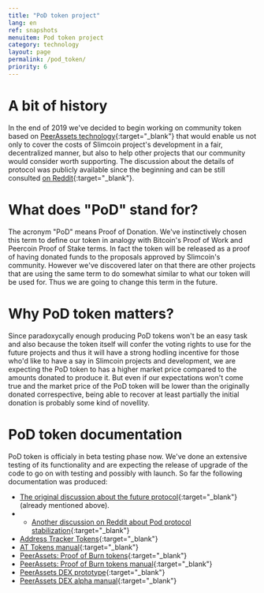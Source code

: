 ```yaml
---
title: "PoD token project"
lang: en
ref: snapshots
menuitem: Pod token project
category: technology
layout: page
permalink: /pod_token/
priority: 6
---
```


# A bit of history

In the end of 2019 we've decided to begin working on community token based on [PeerAssets technology](https://github.com/PeerAssets/pypeerassets){:target="_blank"} that would enable us not only to cover the costs of Slimcoin project's development in a fair, decentralized manner, but also to help other projects that our community would consider worth supporting.
The discussion about the details of protocol was publicly available since the beginning and can be still consulted [on Reddit](https://www.reddit.com/r/slimcoin/comments/f0az0w/comment/fslw74k){:target="_blank"}.

# What does "PoD" stand for?
The acronym "PoD" means Proof of Donation. We've instinctively chosen this term to define our token in analogy with Bitcoin's Proof of Work and Peercoin Proof of Stake terms. In fact the token will be released as a proof of having donated funds to the proposals approved by Slimcoin's community.
However we've discovered later on that there are other projects that are using the same term to do somewhat similar to what our token will be used for. Thus we are going to change this term in the future.

# Why PoD token matters?
Since paradoxycally enough producing PoD tokens won't be an easy task and also because the token itself will confer the voting rights to use for the future projects and thus it will have a strong hodling incentive for those who'd like to have a say in Slimcoin projects and development, we are expecting the PoD token to has a higher market price compared to the amounts donated to produce it.
But even if our expectations won't come true and the market price of the PoD token will be lower than the originally donated correspective, being able to recover at least partially the initial donation is probably some kind of novellity.

# PoD token documentation
PoD token is officialy in beta testing phase now. We've done an extensive testing of its functionality and are expecting the release of upgrade of the code to go on with testing and possibly with launch.
So far the following documentation was produced:
* [The original discussion about the future protocol](https://www.reddit.com/r/slimcoin/comments/f0az0w/comment/fslw74k){:target="_blank"} (already mentioned above).
* * [Another discussion on Reddit about Pod protocol stabilization](https://www.reddit.com/r/slimcoin/comments/x7d2vf/){:target="_blank"}
* [Address Tracker Tokens](https://github.com/slimcoin-project/Slimcoin/wiki/Address-Tracker-Tokens){:target="_blank"}
* [AT Tokens manual](https://github.com/slimcoin-project/Slimcoin/wiki/AT-Tokens-Manual){:target="_blank"}
* [PeerAssets: Proof of Burn tokens](https://github.com/slimcoin-project/Slimcoin/wiki/PeerAssets:-Proof-of-Burn-tokens){:target="_blank"}
* [PeerAssets: Proof of Burn tokens manual](https://github.com/slimcoin-project/Slimcoin/wiki/PeerAssets:-Proof-of-Burn-tokens-manual){:target="_blank"}
* [PeerAssets DEX prototype](https://github.com/slimcoin-project/Slimcoin/wiki/PeerAssets-DEX-prototype){:target="_blank"}
* [PeerAssets DEX alpha manual](https://github.com/slimcoin-project/Slimcoin/wiki/PeerAssets-DEX-alpha-manual){:target="_blank"}

